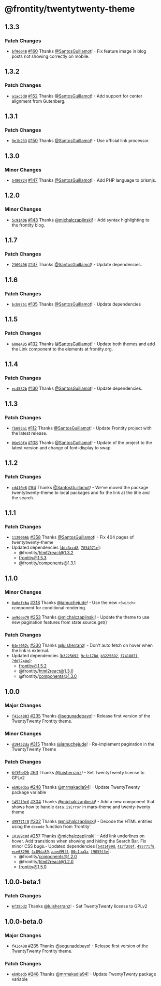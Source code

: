 # @frontity/twentytwenty-theme

## 1.3.3

### Patch Changes

- [`bf9d048`](https://github.com/frontity/frontity.org/commit/bf9d048a01e79343e7dd0412094181afd6655ad1) [#160](https://github.com/frontity/frontity.org/pull/160) Thanks [@SantosGuillamot](https://github.com/SantosGuillamot)! - Fix feature image in blog posts not showing correctly on mobile.

## 1.3.2

### Patch Changes

- [`a1ac5d0`](https://github.com/frontity/frontity.org/commit/a1ac5d0f6604e14a75355ab100639337059ae3c4) [#152](https://github.com/frontity/frontity.org/pull/152) Thanks [@SantosGuillamot](https://github.com/SantosGuillamot)! - Add support for center alignment from Gutenberg.

## 1.3.1

### Patch Changes

- [`9e1b233`](https://github.com/frontity/frontity.org/commit/9e1b2332937e16c41c2a8cc88feaefc43062d0ec) [#150](https://github.com/frontity/frontity.org/pull/150) Thanks [@SantosGuillamot](https://github.com/SantosGuillamot)! - Use official link processor.

## 1.3.0

### Minor Changes

- [`5480824`](https://github.com/frontity/frontity.org/commit/5480824d2705ed5ee2ac5525860dd5e3217bb3c5) [#147](https://github.com/frontity/frontity.org/pull/147) Thanks [@SantosGuillamot](https://github.com/SantosGuillamot)! - Add PHP language to prismjs.

## 1.2.0

### Minor Changes

- [`5c91406`](https://github.com/frontity/frontity.org/commit/5c9140628d7b74b9cfa8edfff5b9e47692251c63) [#143](https://github.com/frontity/frontity.org/pull/143) Thanks [@michalczaplinski](https://github.com/michalczaplinski)! - Add syntax highlighting to the frontity blog.

## 1.1.7

### Patch Changes

- [`2369406`](https://github.com/frontity/frontity.org/commit/2369406b5ce2a9667b04d913a7bc270493d13566) [#137](https://github.com/frontity/frontity.org/pull/137) Thanks [@SantosGuillamot](https://github.com/SantosGuillamot)! - Update dependencies.

## 1.1.6

### Patch Changes

- [`bcb8761`](https://github.com/frontity/frontity.org/commit/bcb87619c47538236de7ccd0329c350651ac6ab5) [#135](https://github.com/frontity/frontity.org/pull/135) Thanks [@SantosGuillamot](https://github.com/SantosGuillamot)! - Update dependencies

## 1.1.5

### Patch Changes

- [`600e485`](https://github.com/frontity/frontity.org/commit/600e48564ede9a04901e48e3d993bbe5ce210bf2) [#132](https://github.com/frontity/frontity.org/pull/132) Thanks [@SantosGuillamot](https://github.com/SantosGuillamot)! - Update both themes and add the Link component to the <a> elements at frontity.org.

## 1.1.4

### Patch Changes

- [`ec4532b`](https://github.com/frontity/frontity.org/commit/ec4532b676a0dc75bc3e7379ef30ce9748cdedb7) [#130](https://github.com/frontity/frontity.org/pull/130) Thanks [@SantosGuillamot](https://github.com/SantosGuillamot)! - Update dependencies.

## 1.1.3

### Patch Changes

- [`fb693a1`](https://github.com/frontity/frontity.org/commit/fb693a11962d820718bb65bdf9bba01ed40b31a3) [#112](https://github.com/frontity/frontity.org/pull/112) Thanks [@SantosGuillamot](https://github.com/SantosGuillamot)! - Update Frontity project with the latest release.

* [`06e98f4`](https://github.com/frontity/frontity.org/commit/06e98f4930715698a84e51dfc5eef2ee3ea9659c) [#108](https://github.com/frontity/frontity.org/pull/108) Thanks [@SantosGuillamot](https://github.com/SantosGuillamot)! - Update of the project to the latest version and change of font-display to swap.

## 1.1.2

### Patch Changes

- [`cd410e8`](https://github.com/frontity/frontity.org/commit/cd410e8b041b405a4c6470a1891abeac8d7d1a64) [#94](https://github.com/frontity/frontity.org/pull/94) Thanks [@SantosGuillamot](https://github.com/SantosGuillamot)! - We've moved the package twentytwenty-theme to local packages and fix the link at the title and the search.

## 1.1.1

### Patch Changes

- [`1130066b`](https://github.com/frontity/frontity/commit/1130066b11cf6fb7f76e7f31b40bb58059d0ba3e) [#358](https://github.com/frontity/frontity/pull/358) Thanks [@SantosGuillamot](https://github.com/SantosGuillamot)! - Fix 404 pages of twentytwenty-theme
- Updated dependencies [[`4dc3ccd8`](https://github.com/frontity/frontity/commit/4dc3ccd8b27a70632bc79ab593fdd8a2768ae316), [`7854971e`](https://github.com/frontity/frontity/commit/7854971eaefa665dc5d77b0b91129c1495b0dab4)]:
  - @frontity/html2react@1.3.2
  - frontity@1.5.3
  - @frontity/components@1.3.1

## 1.1.0

### Minor Changes

- [`0a0efcba`](https://github.com/frontity/frontity/commit/0a0efcba58a76ef878f03261fc5775d94b21313c) [#318](https://github.com/frontity/frontity/pull/318) Thanks [@iamuchejude](https://github.com/iamuchejude)! - Use the new `<Switch>` component for conditional rendering.

* [`ae9dee70`](https://github.com/frontity/frontity/commit/ae9dee7072d8918f948568ad7e7f0264c9863ad2) [#253](https://github.com/frontity/frontity/pull/253) Thanks [@michalczaplinski](https://github.com/michalczaplinski)! - Update the theme to use new pagination features from state.source.get()

### Patch Changes

- [`64ef052c`](https://github.com/frontity/frontity/commit/64ef052c7286bc68b7fb27ccb7b9192973b7af53) [#330](https://github.com/frontity/frontity/pull/330) Thanks [@luisherranz](https://github.com/luisherranz)! - Don't auto fetch on hover when the link is external.
- Updated dependencies [[`b3225692`](https://github.com/frontity/frontity/commit/b32256929351b66647f64900cc59862ee7c702a7), [`9cfc178d`](https://github.com/frontity/frontity/commit/9cfc178dc1fb67381607ca67756d629f311bb9f9), [`b3225692`](https://github.com/frontity/frontity/commit/b32256929351b66647f64900cc59862ee7c702a7), [`f7418071`](https://github.com/frontity/frontity/commit/f741807197c4cda5df2e43f5496a121428d309bf), [`7d07748e`](https://github.com/frontity/frontity/commit/7d07748e3b19c6c4599116e95fa91a472f9e3aa3)]:
  - frontity@1.5.2
  - @frontity/html2react@1.3.0
  - @frontity/components@1.3.0

## 1.0.0

### Major Changes

- [`f41c4883`](https://github.com/frontity/frontity/commit/f41c48836145bc6ac4177adcbcf1ca901f505f35) [#235](https://github.com/frontity/frontity/pull/235) Thanks [@segunadebayo](https://github.com/segunadebayo)! - Release first version of the TwentyTwenty Frontity theme.

### Minor Changes

- [`d19452da`](https://github.com/frontity/frontity/commit/d19452da5eb8a390ca5c65ba47f95b2675507849) [#315](https://github.com/frontity/frontity/pull/315) Thanks [@iamuchejude](https://github.com/iamuchejude)! - Re-implement pagination in the TwentyTwenty Theme

### Patch Changes

- [`6f35bd2b`](https://github.com/frontity/frontity/commit/6f35bd2bc041827bc8b09b664cf33e74b4908d5d) [#63](https://github.com/patilswapnilv/frontity/pull/63) Thanks [@luisherranz](https://github.com/luisherranz)! - Set TwentyTwenty license to GPLv2

* [`eb9bed5a`](https://github.com/frontity/frontity/commit/eb9bed5af7f22769fb7d389b134af9add5e396cc) [#248](https://github.com/frontity/frontity/pull/248) Thanks [@mrmakadia94](https://github.com/mrmakadia94)! - Update TwentyTwenty package variable

- [`145210c6`](https://github.com/frontity/frontity/commit/145210c63d5a4a607bd06c01297949214c0a9d40) [#304](https://github.com/frontity/frontity/pull/304) Thanks [@michalczaplinski](https://github.com/michalczaplinski)! - Add a new component that shows how to handle `data.isError` in mars-theme and twenty-twenty theme

* [`495771f8`](https://github.com/frontity/frontity/commit/495771f83951f192f92d3162221cedc9b791e399) [#302](https://github.com/frontity/frontity/pull/302) Thanks [@michalczaplinski](https://github.com/michalczaplinski)! - Decode the HTML entities using the `decode` function from 'frontity'

- [`10189c8d`](https://github.com/frontity/frontity/commit/10189c8d5067dd375dfc8bf39d1714907f10e233) [#257](https://github.com/frontity/frontity/pull/257) Thanks [@michalczaplinski](https://github.com/michalczaplinski)! - Add link underlines on hover.
  Add transitions when showing and hiding the Search Bar.
  Fix minor CSS bugs.- Updated dependencies [[`5431499d`](https://github.com/frontity/frontity/commit/5431499db510997374d4459ae5675c845fa90f0c), [`417f2b0f`](https://github.com/frontity/frontity/commit/417f2b0f0b6f5626be253eb3f1be2daf257b71ef), [`495771f8`](https://github.com/frontity/frontity/commit/495771f83951f192f92d3162221cedc9b791e399), [`ece68296`](https://github.com/frontity/frontity/commit/ece68296d4fa68d63d10bdfa528da83f826e7f18), [`4c89da89`](https://github.com/frontity/frontity/commit/4c89da8968533a3a340b5b5981108c092a743fb2), [`aaed99f5`](https://github.com/frontity/frontity/commit/aaed99f56d02e96b6713d901e06bcfd631b6c92c), [`80c1aa3a`](https://github.com/frontity/frontity/commit/80c1aa3aee6cf04f46d6fa1a409abfcae2c511cc), [`f9059f3e`](https://github.com/frontity/frontity/commit/f9059f3e41e6d600b6bfee1e0220b25f5efda039)]:
  - @frontity/components@1.2.0
  - @frontity/html2react@1.2.0
  - frontity@1.5.0

## 1.0.0-beta.1

### Patch Changes

- [`6f35bd2`](https://github.com/frontity/frontity/commit/6f35bd2bc041827bc8b09b664cf33e74b4908d5d) Thanks [@luisherranz](https://github.com/luisherranz)! - Set TwentyTwenty license to GPLv2

## 1.0.0-beta.0

### Major Changes

- [`f41c488`](https://github.com/frontity/frontity/commit/f41c48836145bc6ac4177adcbcf1ca901f505f35) [#235](https://github.com/frontity/frontity/pull/235) Thanks [@segunadebayo](https://github.com/segunadebayo)! - Release first version of the TwentyTwenty Frontity theme.

### Patch Changes

- [`eb9bed5`](https://github.com/frontity/frontity/commit/eb9bed5af7f22769fb7d389b134af9add5e396cc) [#248](https://github.com/frontity/frontity/pull/248) Thanks [@mrmakadia94](https://github.com/mrmakadia94)! - Update TwentyTwenty package variable
